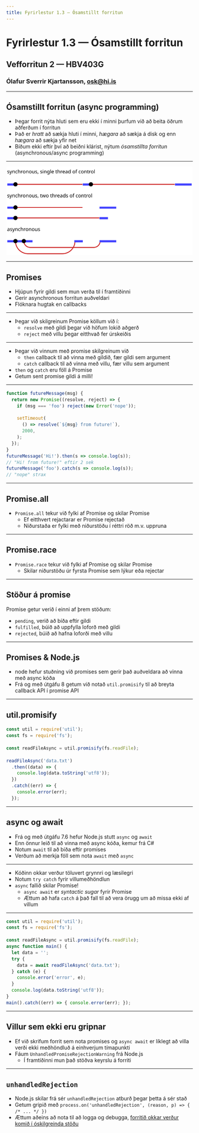 ```yaml
---
title: Fyrirlestur 1.3 — Ósamstillt forritun
---
```


# Fyrirlestur 1.3 — Ósamstillt forritun

## Vefforritun 2 — HBV403G

### Ólafur Sverrir Kjartansson, [osk@hi.is](mailto:osk@hi.is)

---

## Ósamstillt forritun (async programming)

* Þegar forrit nýta hluti sem eru ekki í minni þurfum við að beita öðrum aðferðum í forritun
* Það er _hratt_ að sækja hluti í minni, _hægara_ að sækja á disk og enn _hægara_ að sækja yfir net
* Bíðum ekki eftir því að beiðni klárist, nýtum _ósamstillta forritun_ (asynchronous/async programming)

***

![Dæmi um mismunandi forritun](img/control-io.svg "Mynd frá https://eloquentjavascript.net/11_async.html")

***

## Promises

* Hjúpun fyrir gildi sem mun verða til í framtíðinni
* Gerir asynchronous forritun auðveldari
* Flóknara hugtak en callbacks

***

* Þegar við skilgreinum Promise köllum við í:
  - `resolve` með gildi þegar við höfum lokið aðgerð
  - `reject` með villu þegar eitthvað fer úrskeiðis

***

* Þegar við vinnum með promise skilgreinum við
  - `then` callback til að vinna með gildið, fær gildi sem argument
  - `catch` callback til að vinna með villu, fær villu sem argument
* `then` og `catch` eru föll á Promise
* Getum sent promise gildi á milli!

***

```javascript
function futureMessage(msg) {
  return new Promise((resolve, reject) => {
    if (msg === 'foo') reject(new Error('nope'));

    setTimeout(
      () => resolve(`${msg} from future!`),
      2000,
    );
  });
}
futureMessage('Hi!').then(s => console.log(s));
// "Hi! from future!" eftir 2 sek
futureMessage('foo').catch(s => console.log(s));
// "nope" strax
```

***

## Promise.all

* `Promise.all` tekur við fylki af Promise og skilar Promise
  - Ef eitthvert rejactarar er Promise rejectað
  - Niðurstaða er fylki með niðurstöðu í réttri röð m.v. uppruna

***

## Promise.race

* `Promise.race` tekur við fylki af Promise og skilar Promise
  - Skilar niðurstöðu úr fyrsta Promise sem lýkur eða rejectar

***

## Stöður á promise

Promise getur verið í einni af þrem stöðum:

* `pending`, verið að bíða eftir gildi
* `fulfilled`, búið að uppfylla loforð með gildi
* `rejected`, búið að hafna loforði með villu

***

## Promises & Node.js

* node hefur stuðning við promises sem gerir það auðveldara að vinna með async kóða
* Frá og með útgáfu 8 getum við notað `util.promisify` til að breyta callback API í promise API

***

## util.promisify

```javascript
const util = require('util');
const fs = require('fs');

const readFileAsync = util.promisify(fs.readFile);

readFileAsync('data.txt')
  .then((data) => {
    console.log(data.toString('utf8'));
  })
  .catch((err) => {
    console.error(err);
  });
```

***

## async og await

* Frá og með útgáfu 7.6 hefur Node.js stutt `async` og `await`
* Enn önnur leið til að vinna með async kóða, kemur frá C#
* Notum `await` til að bíða eftir promises
* Verðum að merkja föll sem nota `await` með `async`

***

* Kóðinn okkar verður töluvert grynnri og læsilegri
* Notum `try catch` fyrir villumeðhöndlun
* `async` fallið skilar Promise!
  - `async await` er _syntactic sugar_ fyrir Promise
  - Ættum að hafa `catch` á það fall til að vera örugg um að missa ekki af villum

***

```javascript
const util = require('util');
const fs = require('fs');

const readFileAsync = util.promisify(fs.readFile);
async function main() {
  let data = '';
  try {
    data = await readFileAsync('data.txt');
  } catch (e) {
    console.error('error', e);
  }
  console.log(data.toString('utf8'));
}
main().catch((err) => { console.error(err); });
```

***

## Villur sem ekki eru gripnar

* Ef við skrifum forrit sem nota promises og `async await` er líklegt að villa verði ekki meðhöndluð á einhverjum tímapunkti
* Fáum `UnhandledPromiseRejectionWarning` frá Node.js
  - Í framtíðinni mun það stöðva keyrslu á forriti

***

## `unhandledRejection`

* Node.js skilar frá sér `unhandledRejection` atburð þegar þetta á sér stað
* Getum gripið með `process.on('unhandledRejection', (reason, p) => { /* ... */ })`
* Ættum aðeins að nota til að logga og debugga, [forritið okkar verður komið í óskilgreinda stöðu](https://nodejs.org/api/process.html#process_warning_using_uncaughtexception_correctly)
